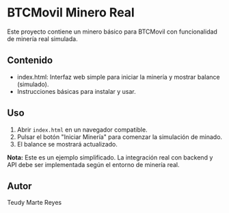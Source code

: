 
# BTCMovil Minero Real

Este proyecto contiene un minero básico para BTCMovil con funcionalidad de minería real simulada.

## Contenido
- index.html: Interfaz web simple para iniciar la minería y mostrar balance (simulado).
- Instrucciones básicas para instalar y usar.

## Uso
1. Abrir `index.html` en un navegador compatible.
2. Pulsar el botón "Iniciar Minería" para comenzar la simulación de minado.
3. El balance se mostrará actualizado.

**Nota:** Este es un ejemplo simplificado. La integración real con backend y API debe ser implementada según el entorno de minería real.

## Autor
Teudy Marte Reyes
